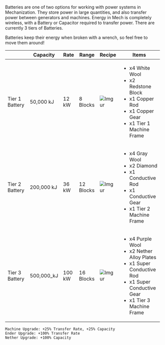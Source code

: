 Batteries are one of two options for working with power systems in Mechanization. They store power in large quantities, and also transfer power between generators and machines. Energy in Mech is completely wireless, with a Battery or Capacitor required to transfer power. There are currently 3 tiers of Batteries.

Batteries keep their energy when broken with a wrench, so feel free to move them around!

| | Capacity | Rate | Range | Recipe | Items |
|-|----------|------|-------|--------|-------|
| Tier 1 Battery | 50,000 kJ | 12 kW | 8 Blocks | ![Imgur](https://cdn.discordapp.com/attachments/739536694398812230/879183042726461521/tier_1_battery.png) | <ul><li>x4 White Wool</li><li>x2 Redstone Block</li><li> x1 Copper Rod</li><li> x1 Copper Gear</li><li> x1 Tier 1 Machine Frame</li></ul> |
| Tier 2 Battery | 200,000 kJ | 36 kW | 12 Blocks | ![Imgur](https://cdn.discordapp.com/attachments/739536694398812230/879183067388989480/tier_2_battery.png) | <ul><li>x4 Gray Wool</li><li>x2 Diamond</li><li>x1 Conductive Rod</li><li>x1 Conductive Gear</li><li>x1 Tier 2 Machine Frame</li></ul> |
| Tier 3 Battery | 500,000_kJ | 100 kW | 16 Blocks | ![Imgur](https://cdn.discordapp.com/attachments/739536694398812230/879183079057551360/tier_3_battery.png) | <ul><li>x4 Purple Wool</li><li>x2 Nether Alloy Plates</li><li>x1 Super Conductive Rod</li><li>x1 Super Conductive Gear</li><li>x1 Tier 3 Machine Frame</li></ul> |

```
Machine Upgrade: +25% Transfer Rate, +25% Capacity
Ender Upgrade: +100% Transfer Rate
Nether Upgrade: +100% Capacity
```